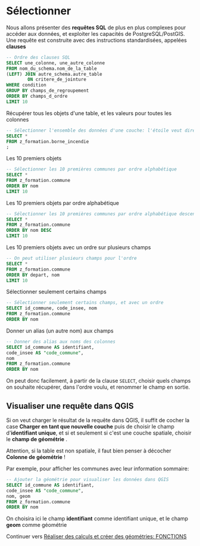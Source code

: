 # Sélectionner

Nous allons présenter des **requêtes SQL** de plus en plus complexes pour accéder aux données, et exploiter les capacités de PostgreSQL/PostGIS. Une requête est construite avec des instructions standardisées, appelées **clauses**

```sql
-- Ordre des clauses SQL
SELECT une_colonne, une_autre_colonne
FROM nom_du_schema.nom_de_la_table
(LEFT) JOIN autre_schema.autre_table
        ON critere_de_jointure
WHERE condition
GROUP BY champs_de_regroupement
ORDER BY champs_d_ordre
LIMIT 10

```
Récupérer tous les objets d'une table, et les valeurs pour toutes les colonnes

```sql
-- Sélectionner l'ensemble des données d'une couche: l'étoile veut dire "tous les champs de la table"
SELECT *
FROM z_formation.borne_incendie
;
```

Les 10 premiers objets

```sql
-- Sélectionner les 10 premières communes par ordre alphabétique
SELECT *
FROM z_formation.commune
ORDER BY nom
LIMIT 10
```

Les 10 premiers objets par ordre alphabétique

```sql
-- Sélectionner les 10 premières communes par ordre alphabétique descendant
SELECT *
FROM z_formation.commune
ORDER BY nom DESC
LIMIT 10
```

Les 10 premiers objets avec un ordre sur plusieurs champs

```sql
-- On peut utiliser plusieurs champs pour l'ordre
SELECT *
FROM z_formation.commune
ORDER BY depart, nom
LIMIT 10
```

Sélectionner seulement certains champs

```sql
-- Sélectionner seulement certains champs, et avec un ordre
SELECT id_commune, code_insee, nom
FROM z_formation.commune
ORDER BY nom
```

Donner un alias (un autre nom) aux champs

```sql
-- Donner des alias aux noms des colonnes
SELECT id_commune AS identifiant,
code_insee AS "code_commune",
nom
FROM z_formation.commune
ORDER BY nom
```

On peut donc facilement, à partir de la clause `SELECT`, choisir quels champs on souhaite récupérer, dans l'ordre voulu, et renommer le champ en sortie.


## Visualiser une requête dans QGIS

Si on veut charger le résultat de la requête dans QGIS, il suffit de cocher la case **Charger en tant que nouvelle couche** puis de choisir le champ d'**identifiant unique**, et si et seulement si c'est une couche spatiale, choisir le **champ de géométrie** .

Attention, si la table est non spatiale, il faut bien penser à décocher **Colonne de géométrie** !

Par exemple, pour afficher les communes avec leur information sommaire:

```sql
-- Ajouter la géométrie pour visualiser les données dans QGIS
SELECT id_commune AS identifiant,
code_insee AS "code_commune",
nom, geom
FROM z_formation.commune
ORDER BY nom
```

On choisira ici le champ **identifiant** comme identifiant unique, et le champ **geom** comme géométrie


Continuer vers [Réaliser des calculs et créer des géométries: FONCTIONS](./perform_calculation.md)
